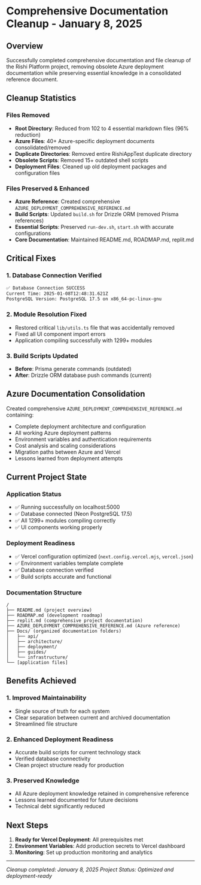 # Comprehensive Documentation Cleanup - January 8, 2025

## Overview
Successfully completed comprehensive documentation and file cleanup of the Rishi Platform project, removing obsolete Azure deployment documentation while preserving essential knowledge in a consolidated reference document.

## Cleanup Statistics

### Files Removed
- **Root Directory**: Reduced from 102 to 4 essential markdown files (96% reduction)
- **Azure Files**: 40+ Azure-specific deployment documents consolidated/removed
- **Duplicate Directories**: Removed entire RishiAppTest duplicate directory
- **Obsolete Scripts**: Removed 15+ outdated shell scripts
- **Deployment Files**: Cleaned up old deployment packages and configuration files

### Files Preserved & Enhanced
- **Azure Reference**: Created comprehensive `AZURE_DEPLOYMENT_COMPREHENSIVE_REFERENCE.md`
- **Build Scripts**: Updated `build.sh` for Drizzle ORM (removed Prisma references)
- **Essential Scripts**: Preserved `run-dev.sh`, `start.sh` with accurate configurations
- **Core Documentation**: Maintained README.md, ROADMAP.md, replit.md

## Critical Fixes

### 1. Database Connection Verified
```bash
✅ Database Connection SUCCESS
Current Time: 2025-01-08T12:48:31.621Z  
PostgreSQL Version: PostgreSQL 17.5 on x86_64-pc-linux-gnu
```

### 2. Module Resolution Fixed
- Restored critical `lib/utils.ts` file that was accidentally removed
- Fixed all UI component import errors
- Application compiling successfully with 1299+ modules

### 3. Build Scripts Updated
- **Before**: Prisma generate commands (outdated)
- **After**: Drizzle ORM database push commands (current)

## Azure Documentation Consolidation

Created comprehensive `AZURE_DEPLOYMENT_COMPREHENSIVE_REFERENCE.md` containing:
- Complete deployment architecture and configuration
- All working Azure deployment patterns
- Environment variables and authentication requirements
- Cost analysis and scaling considerations
- Migration paths between Azure and Vercel
- Lessons learned from deployment attempts

## Current Project State

### Application Status
- ✅ Running successfully on localhost:5000
- ✅ Database connected (Neon PostgreSQL 17.5)
- ✅ All 1299+ modules compiling correctly
- ✅ UI components working properly

### Deployment Readiness
- ✅ Vercel configuration optimized (`next.config.vercel.mjs`, `vercel.json`)
- ✅ Environment variables template complete
- ✅ Database connection verified
- ✅ Build scripts accurate and functional

### Documentation Structure
```
/
├── README.md (project overview)
├── ROADMAP.md (development roadmap)  
├── replit.md (comprehensive project documentation)
├── AZURE_DEPLOYMENT_COMPREHENSIVE_REFERENCE.md (Azure reference)
├── Docs/ (organized documentation folders)
│   ├── api/
│   ├── architecture/
│   ├── deployment/
│   ├── guides/
│   └── infrastructure/
└── [application files]
```

## Benefits Achieved

### 1. Improved Maintainability
- Single source of truth for each system
- Clear separation between current and archived documentation
- Streamlined file structure

### 2. Enhanced Deployment Readiness
- Accurate build scripts for current technology stack
- Verified database connectivity
- Clean project structure ready for production

### 3. Preserved Knowledge
- All Azure deployment knowledge retained in comprehensive reference
- Lessons learned documented for future decisions
- Technical debt significantly reduced

## Next Steps
1. **Ready for Vercel Deployment**: All prerequisites met
2. **Environment Variables**: Add production secrets to Vercel dashboard
3. **Monitoring**: Set up production monitoring and analytics

---
*Cleanup completed: January 8, 2025*
*Project Status: Optimized and deployment-ready*